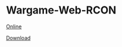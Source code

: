 # Wargame-Web-RCON

[Online](http://wrd.endless.ws/)

[Download](http://wrd.endless.ws/download/Wargame-RCON-win32-x64.zip)
